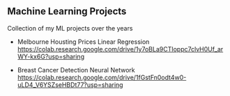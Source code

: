 ## Machine Learning Projects
Collection of my ML projects over the years

- Melbourne Housting Prices Linear Regression
https://colab.research.google.com/drive/1y7oBLa9CTIoppc7clvH0Uf_arWY-kx6G?usp=sharing

- Breast Cancer Detection Neural Network
https://colab.research.google.com/drive/1fGstFn0odt4w0-uLD4_V6YSZseHBDt77?usp=sharing

